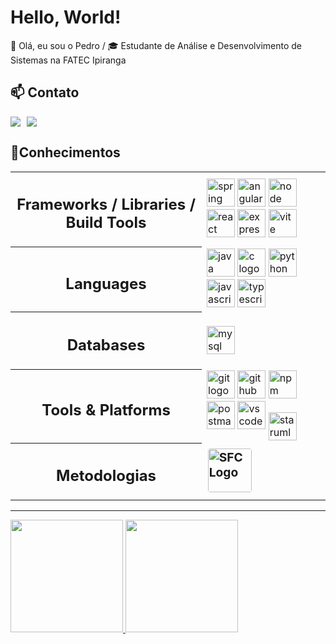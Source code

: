 # Hello, World!

👋 Olá, eu sou o Pedro /
🎓 Estudante de Análise e Desenvolvimento de Sistemas na FATEC Ipiranga 


## 📫 Contato

<p align="left" style="display: flex; gap: 10px;">
  <a href = "mailto:pedroramostrovo@gmail.com"><img loading="lazy" src="https://img.shields.io/badge/Gmail-D14836?style=for-the-badge&logo=gmail&logoColor=white" target="_blank"></a>
<a href="https://www.linkedin.com/in/pedro-trovo-88b616251/" target="_blank"><img loading="lazy" src="https://img.shields.io/badge/-LinkedIn-%230077B5?style=for-the-badge&logo=linkedin&logoColor=white" target="_blank"></a>   
</p>



## 🧠Conhecimentos

<table>
  <tr>
    <th>
      <div id="toc">
        <ul align="center" style="list-style: none">
          <summary><h2>Frameworks / Libraries / Build Tools</h2></summary>
        </ul>
      </div>
    </th>
    <td align="left">
      <a href="https://spring.io/"><img src="https://skillicons.dev/icons?i=spring" height="45" alt="spring logo"/></a>
      <a href="https://angular.io/"><img src="https://skillicons.dev/icons?i=angular" height="45" alt="angular logo"/></a>
       <a href="https://nodejs.org/"><img src="https://skillicons.dev/icons?i=nodejs" height="45" alt="node logo"/></a>
      <a href="https://react.dev/"><img src="https://skillicons.dev/icons?i=react" height="45" alt="react logo"/></a>
      <a href="https://expressjs.com/"><img src="https://skillicons.dev/icons?i=express" height="45" alt="express logo"/></a>
      <a href="https://vitejs.dev/"><img src="https://skillicons.dev/icons?i=vite" height="45" alt="vite logo"/></a>
    </td>
  </tr>

  <tr>
    <th>
      <div id="toc">
        <ul align="center" style="list-style: none">
          <summary><h2>Languages</h2></summary>
        </ul>
      </div>
    </th>
    <td align="left">
      <a href="https://www.oracle.com/java/"><img src="https://skillicons.dev/icons?i=java" height="45" alt="java logo"/></a>
      <a href="https://en.wikipedia.org/wiki/C_(programming_language)"><img src="https://skillicons.dev/icons?i=c" height="45" alt="c logo"/></a>
      <a href="https://www.python.org/"><img src="https://skillicons.dev/icons?i=python" height="45" alt="python logo"/></a>
      <a href="https://developer.mozilla.org/en-US/docs/Web/JavaScript"><img src="https://skillicons.dev/icons?i=javascript" height="45" alt="javascript logo"/></a>
      <a href="https://www.typescriptlang.org/"><img src="https://skillicons.dev/icons?i=typescript" height="45" alt="typescript logo"/></a>
    </td>
  </tr>

  <tr>
    <th>
      <div id="toc">
        <ul align="center" style="list-style: none">
          <summary><h2>Databases</h2></summary>
        </ul>
      </div>
    </th>
    <td align="left">
      <a href="https://www.mysql.com/"><img src="https://skillicons.dev/icons?i=mysql" height="45" alt="mysql logo"/></a>
    </td>
  </tr>

  <tr>
    <th>
      <div id="toc">
        <ul align="center" style="list-style: none">
          <summary><h2>Tools & Platforms</h2></summary>
        </ul>
      </div>
    </th>
    <td align="left">
      <a href="https://git-scm.com/"><img src="https://skillicons.dev/icons?i=git" height="45" alt="git logo"/></a>
      <a href="https://github.com/"><img src="https://skillicons.dev/icons?i=github" height="45" alt="github logo"/></a>
      <a href="https://www.npmjs.com/"><img src="https://skillicons.dev/icons?i=npm" height="45" alt="npm logo"/></a>
      <a href="https://www.postman.com/"><img src="https://skillicons.dev/icons?i=postman" height="45" alt="postman logo"/></a>
      <a href="https://code.visualstudio.com/"><img src="https://skillicons.dev/icons?i=vscode" height="45" alt="vscode logo"/></a>
      <a href="https://staruml.io/">
        <img src="https://staruml.io/image/staruml_logo.png" height="45" alt="staruml logo" style="vertical-align: middle;"/>
      </a>
    </td>
  </tr>

  <tr>
    <th>
      <div id="toc">
        <ul align="center" style="list-style: none">
          <summary><h2>Metodologias</h2></summary>
        </ul>
      </div>
    </th>
    <td align="left" style="font-size: 1.2rem; font-weight: bold; vertical-align: middle;">
      <a href="https://www.scrumstudy.com/certification/verify?type=SFC&number=1054001" 
         target="_blank" rel="noopener noreferrer" style="text-decoration: none;">
        <span style="display: inline-flex; align-items: center; gap: 8px;">
          <img src="https://www.scrumstudy.com/Scrum-Images/brand-logo/badge-SFC.png" 
               alt="SFC Logo" height="70" style="border-radius: 4px;" />
        </span>
      </a>
    </td>
  </tr>
</table>

---
<div>
<a href="https://github.com/pedro-Trovo">
<img loading="lazy" height="180em" src="https://github-readme-stats.vercel.app/api/top-langs/?username=pedro-Trovo&layout=compact&langs_count=7&theme=dracula"/>
<img loading="lazy" height="180em" src="https://github-readme-stats.vercel.app/api?username=pedro-Trovo&show_icons=true&theme=dracula&include_all_commits=true&count_private=true"/>
</div>

